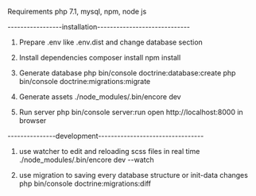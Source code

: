 Requirements php 7.1, mysql, npm, node js

-----------------installation-----------------------------

1. Prepare .env like .env.dist and change database section

2. Install dependencies
composer install
npm install

3. Generate database
php bin/console doctrine:database:create
php bin/console doctrine:migrations:migrate

4. Generate assets
./node_modules/.bin/encore dev

5. Run server
php bin/console server:run
open http://localhost:8000 in browser

---------------development---------------------------------

1. use watcher to edit and reloading scss files in real time
./node_modules/.bin/encore dev --watch
  
2. use migration to saving every database structure or init-data changes
php bin/console doctrine:migrations:diff   